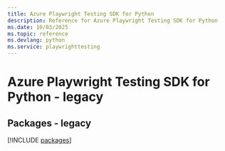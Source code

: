 ```yaml
---
title: Azure Playwright Testing SDK for Python
description: Reference for Azure Playwright Testing SDK for Python
ms.date: 10/03/2025
ms.topic: reference
ms.devlang: python
ms.service: playwrighttesting
---
```

# Azure Playwright Testing SDK for Python - legacy
## Packages - legacy
[!INCLUDE [packages](playwright-testing-index.md)]